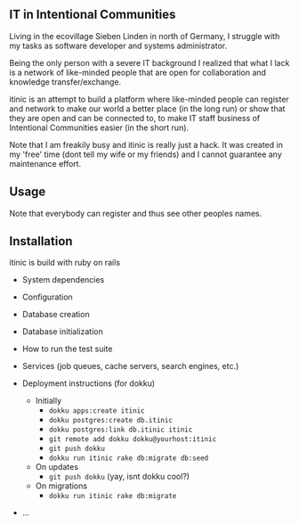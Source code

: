## IT in Intentional Communities

Living in the ecovillage Sieben Linden in north of Germany, I struggle with my
tasks as software developer and systems administrator.

Being the only person with a severe IT background I realized that what I lack
is a network of like-minded people that are open for collaboration and
knowledge transfer/exchange.

itinic is an attempt to build a platform where like-minded people can register
and network to make our world a better place (in the long run) or show
that they are open and can be connected to, to make IT staff business of
Intentional Communities easier (in the short run).

Note that I am freakily busy and itinic is really just a hack.
It was created in my 'free' time (dont tell my wife or my friends) and I cannot
guarantee any maintenance effort.

## Usage

Note that everybody can register and thus see other peoples names.


## Installation

itinic is build with ruby on rails

  * System dependencies

  * Configuration

  * Database creation

  * Database initialization

  * How to run the test suite

  * Services (job queues, cache servers, search engines, etc.)

  * Deployment instructions (for dokku)
    * Initially
      - `dokku apps:create itinic`
      - `dokku postgres:create db.itinic`
      - `dokku postgres:link db.itinic itinic`
      - `git remote add dokku dokku@yourhost:itinic`
      - `git push dokku`
      - `dokku run itinic rake db:migrate db:seed`
    * On updates
      - `git push dokku` (yay, isnt dokku cool?)
    * On migrations
      - `dokku run itinic rake db:migrate`

  * ...


